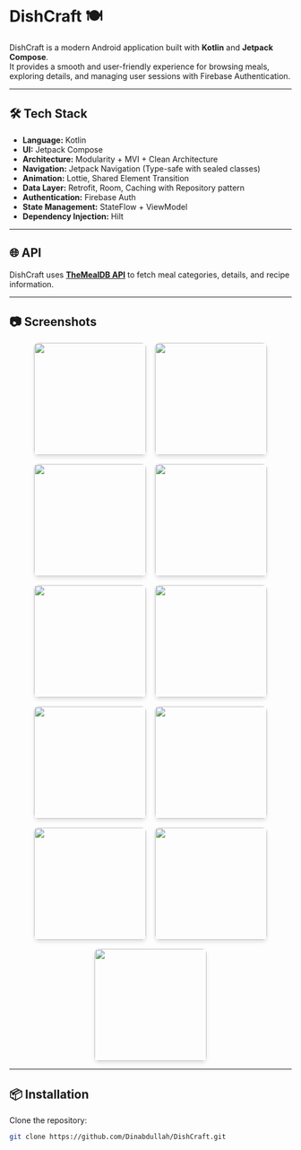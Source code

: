 # DishCraft 🍽️  

DishCraft is a modern Android application built with **Kotlin** and **Jetpack Compose**.  
It provides a smooth and user-friendly experience for browsing meals, exploring details, and managing user sessions with Firebase Authentication.  

---

## 🛠️ Tech Stack  

- **Language:** Kotlin  
- **UI:** Jetpack Compose  
- **Architecture:** Modularity + MVI + Clean Architecture  
- **Navigation:** Jetpack Navigation (Type-safe with sealed classes)  
- **Animation:** Lottie, Shared Element Transition  
- **Data Layer:** Retrofit, Room, Caching with Repository pattern  
- **Authentication:** Firebase Auth  
- **State Management:** StateFlow + ViewModel  
- **Dependency Injection:** Hilt  

---

## 🌐 API

DishCraft uses **[TheMealDB API](https://www.themealdb.com/api.php)** to fetch meal categories, details, and recipe information.

---

## 📷 Screenshots  
<div style="display: flex; flex-wrap: wrap; gap: 16px; justify-content: center;">

  <img src="https://github.com/user-attachments/assets/76062d44-836a-4490-96ac-c259e2e8c128" width="200" style="border-radius: 8px; box-shadow: 0 4px 6px rgba(0,0,0,0.1);" />
  <img src="https://github.com/user-attachments/assets/896019d4-ba7f-480e-b24a-9fa3a4eb8aeb" width="200" style="border-radius: 8px; box-shadow: 0 4px 6px rgba(0,0,0,0.1);" />
  <img src="https://github.com/user-attachments/assets/a081e8e6-5352-425b-8856-95078b23c79e" width="200" style="border-radius: 8px; box-shadow: 0 4px 6px rgba(0,0,0,0.1);" />
  <img src="https://github.com/user-attachments/assets/1196dc93-988c-48b2-94ae-2e298f2bf603" width="200" style="border-radius: 8px; box-shadow: 0 4px 6px rgba(0,0,0,0.1);" />

  <img src="https://github.com/user-attachments/assets/8ae9a637-dda1-488e-8a8f-9e5635bdd1f4" width="200" style="border-radius: 8px; box-shadow: 0 4px 6px rgba(0,0,0,0.1);" />
  <img src="https://github.com/user-attachments/assets/ce8e2c70-6add-40b0-8c99-9aa76232a089" width="200" style="border-radius: 8px; box-shadow: 0 4px 6px rgba(0,0,0,0.1);" />

  <img src="https://github.com/user-attachments/assets/a2851edc-c4b9-4938-8d9a-3f8d27c8a6b8" width="200" style="border-radius: 8px; box-shadow: 0 4px 6px rgba(0,0,0,0.1);" />
  <img src="https://github.com/user-attachments/assets/11559f31-7c80-407d-89f5-029211d4d3f8" width="200" style="border-radius: 8px; box-shadow: 0 4px 6px rgba(0,0,0,0.1);" />
  <img src="https://github.com/user-attachments/assets/5a547642-53d2-4530-bc44-fca778e8d5a7" width="200" style="border-radius: 8px; box-shadow: 0 4px 6px rgba(0,0,0,0.1);" />
  <img src="https://github.com/user-attachments/assets/a93a8d03-dcd8-4b5b-8434-73ca94d7e224" width="200" style="border-radius: 8px; box-shadow: 0 4px 6px rgba(0,0,0,0.1);" />
  <img src="https://github.com/user-attachments/assets/8fb3e1d9-df6e-4b2a-a741-46ef6d2ed708" width="200" style="border-radius: 8px; box-shadow: 0 4px 6px rgba(0,0,0,0.1);" />

</div>


---

## 📦 Installation  

 Clone the repository:  
   ```bash
   git clone https://github.com/Dinabdullah/DishCraft.git
